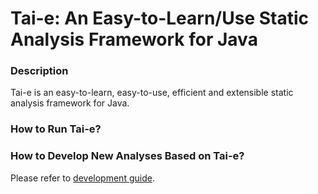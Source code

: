 # Tai-e: An Easy-to-Learn/Use Static Analysis Framework for Java

### Description
Tai-e is an easy-to-learn, easy-to-use, efficient and extensible static analysis framework for Java.

### How to Run Tai-e?


### How to Develop New Analyses Based on Tai-e?
Please refer to [development guide](docs/development-guide.md).
